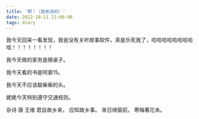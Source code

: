 ```yaml
---
title: '啊！（我爸说的）'
date: 2022-10-11 21:00:00
tags: diary
---
```

我今天回来一看发现，我爸没有关听故事软件，真是乐死我了，哈哈哈哈哈哈哈哈哈！！！！！！！！

我今天做的家务是擦桌子。

我今天看的书是阿衰15。

我今天不应该敲柴柴的头。

姥姥今天特别遵守交通规则。

杂诗 唐 王维
君自故乡来，
应知故乡事。
来日绮窗前，
寒梅著花未。
